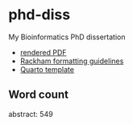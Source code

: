 
# phd-diss

My Bioinformatics PhD dissertation

- [rendered PDF](http://sovacool.dev/phd-diss/dissertation_KLS.pdf)
- [Rackham formatting
  guidelines](https://rackham.umich.edu/navigating-your-degree/formatting-guidelines/)
- [Quarto template](https://github.com/kelly-sovacool/rackham)

## Word count

abstract: 549

